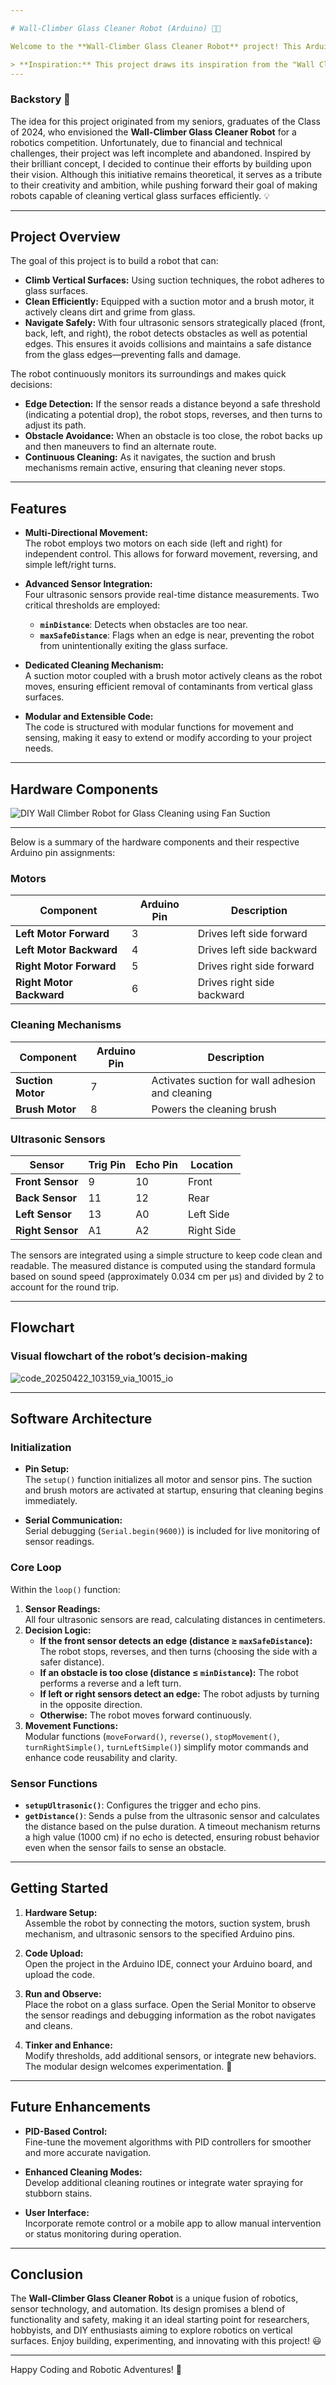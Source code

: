 ```yaml
---

# Wall-Climber Glass Cleaner Robot (Arduino) 🤖🧼

Welcome to the **Wall-Climber Glass Cleaner Robot** project! This Arduino-powered marvel is designed to autonomously clean vertical glass surfaces while safely navigating along edges. Combining motor control, ultrasonic sensing, and cleaning mechanisms, this project offers a robust platform for experimentation and further enhancements. 🚀

> **Inspiration:** This project draws its inspiration from the "Wall Climber Glass Cleaner Robot" featured on [nevonprojects.com](https://nevonprojects.com/wall-climber-glass-cleaner-robot/). Their innovative concept inspired the design and functionality of this implementation.
---
```

### Backstory 📖

The idea for this project originated from my seniors, graduates of the Class of 2024, who envisioned the **Wall-Climber Glass Cleaner Robot** for a robotics competition. Unfortunately, due to financial and technical challenges, their project was left incomplete and abandoned. Inspired by their brilliant concept, I decided to continue their efforts by building upon their vision. Although this initiative remains theoretical, it serves as a tribute to their creativity and ambition, while pushing forward their goal of making robots capable of cleaning vertical glass surfaces efficiently. 💡

---

## Project Overview

The goal of this project is to build a robot that can:
- **Climb Vertical Surfaces:** Using suction techniques, the robot adheres to glass surfaces.
- **Clean Efficiently:** Equipped with a suction motor and a brush motor, it actively cleans dirt and grime from glass.
- **Navigate Safely:** With four ultrasonic sensors strategically placed (front, back, left, and right), the robot detects obstacles as well as potential edges. This ensures it avoids collisions and maintains a safe distance from the glass edges—preventing falls and damage.

The robot continuously monitors its surroundings and makes quick decisions:
- **Edge Detection:** If the sensor reads a distance beyond a safe threshold (indicating a potential drop), the robot stops, reverses, and then turns to adjust its path.
- **Obstacle Avoidance:** When an obstacle is too close, the robot backs up and then maneuvers to find an alternate route.
- **Continuous Cleaning:** As it navigates, the suction and brush mechanisms remain active, ensuring that cleaning never stops.

---

## Features

- **Multi-Directional Movement:**  
  The robot employs two motors on each side (left and right) for independent control. This allows for forward movement, reversing, and simple left/right turns.
  
- **Advanced Sensor Integration:**  
  Four ultrasonic sensors provide real-time distance measurements. Two critical thresholds are employed:
  - **`minDistance`**: Detects when obstacles are too near.
  - **`maxSafeDistance`**: Flags when an edge is near, preventing the robot from unintentionally exiting the glass surface.
  
- **Dedicated Cleaning Mechanism:**  
  A suction motor coupled with a brush motor actively cleans as the robot moves, ensuring efficient removal of contaminants from vertical glass surfaces.

- **Modular and Extensible Code:**  
  The code is structured with modular functions for movement and sensing, making it easy to extend or modify according to your project needs.

---

## Hardware Components

![DIY Wall Climber Robot for Glass Cleaning using Fan Suction ](https://github.com/user-attachments/assets/24f7fce9-ed4b-4bd1-a64f-4c1325e6a820)

---

Below is a summary of the hardware components and their respective Arduino pin assignments:

### Motors
| Component               | Arduino Pin | Description                       |
| ----------------------- | ----------- | --------------------------------- |
| **Left Motor Forward**  | 3           | Drives left side forward          |
| **Left Motor Backward** | 4           | Drives left side backward         |
| **Right Motor Forward** | 5           | Drives right side forward         |
| **Right Motor Backward**| 6           | Drives right side backward        |

### Cleaning Mechanisms
| Component       | Arduino Pin | Description                        |
| --------------- | ----------- | ---------------------------------- |
| **Suction Motor** | 7         | Activates suction for wall adhesion and cleaning |
| **Brush Motor**   | 8         | Powers the cleaning brush          |

### Ultrasonic Sensors
| Sensor          | Trig Pin | Echo Pin | Location      |
| --------------- | -------- | -------- | ------------- |
| **Front Sensor**| 9        | 10       | Front         |
| **Back Sensor** | 11       | 12       | Rear          |
| **Left Sensor** | 13       | A0       | Left Side     |
| **Right Sensor**| A1       | A2       | Right Side    |

The sensors are integrated using a simple structure to keep code clean and readable. The measured distance is computed using the standard formula based on sound speed (approximately 0.034 cm per µs) and divided by 2 to account for the round trip.

---
## Flowchart
### Visual flowchart of the robot’s decision-making
![code_20250422_103159_via_10015_io](https://github.com/user-attachments/assets/4f1706ca-657c-4e4a-bee0-1f9957e867d7)

---

## Software Architecture

### Initialization
- **Pin Setup:**  
  The `setup()` function initializes all motor and sensor pins. The suction and brush motors are activated at startup, ensuring that cleaning begins immediately.
  
- **Serial Communication:**  
  Serial debugging (`Serial.begin(9600)`) is included for live monitoring of sensor readings.

### Core Loop
Within the `loop()` function:
1. **Sensor Readings:**  
   All four ultrasonic sensors are read, calculating distances in centimeters.
2. **Decision Logic:**  
   - **If the front sensor detects an edge (distance ≥ `maxSafeDistance`):** The robot stops, reverses, and then turns (choosing the side with a safer distance).
   - **If an obstacle is too close (distance ≤ `minDistance`):** The robot performs a reverse and a left turn.
   - **If left or right sensors detect an edge:** The robot adjusts by turning in the opposite direction.
   - **Otherwise:** The robot moves forward continuously.
3. **Movement Functions:**  
   Modular functions (`moveForward()`, `reverse()`, `stopMovement()`, `turnRightSimple()`, `turnLeftSimple()`) simplify motor commands and enhance code reusability and clarity.

### Sensor Functions
- **`setupUltrasonic()`**: Configures the trigger and echo pins.
- **`getDistance()`**: Sends a pulse from the ultrasonic sensor and calculates the distance based on the pulse duration. A timeout mechanism returns a high value (1000 cm) if no echo is detected, ensuring robust behavior even when the sensor fails to sense an obstacle.

---

## Getting Started

1. **Hardware Setup:**  
   Assemble the robot by connecting the motors, suction system, brush mechanism, and ultrasonic sensors to the specified Arduino pins.
   
2. **Code Upload:**  
   Open the project in the Arduino IDE, connect your Arduino board, and upload the code.

3. **Run and Observe:**  
   Place the robot on a glass surface. Open the Serial Monitor to observe the sensor readings and debugging information as the robot navigates and cleans.

4. **Tinker and Enhance:**  
   Modify thresholds, add additional sensors, or integrate new behaviors. The modular design welcomes experimentation. 🔧

---

## Future Enhancements

- **PID-Based Control:**  
  Fine-tune the movement algorithms with PID controllers for smoother and more accurate navigation.
  
- **Enhanced Cleaning Modes:**  
  Develop additional cleaning routines or integrate water spraying for stubborn stains.
  
- **User Interface:**  
  Incorporate remote control or a mobile app to allow manual intervention or status monitoring during operation.

---

## Conclusion

The **Wall-Climber Glass Cleaner Robot** is a unique fusion of robotics, sensor technology, and automation. Its design promises a blend of functionality and safety, making it an ideal starting point for researchers, hobbyists, and DIY enthusiasts aiming to explore robotics on vertical surfaces. Enjoy building, experimenting, and innovating with this project! 😃

---

Happy Coding and Robotic Adventures! 🚀
